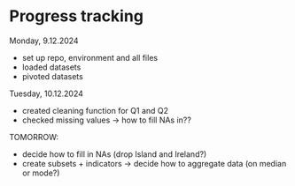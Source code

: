 # Progress tracking

Monday, 9.12.2024
- set up repo, environment and all files
- loaded datasets
- pivoted datasets

Tuesday, 10.12.2024
- created cleaning function for Q1 and Q2
- checked missing values -> how to fill NAs in??
  
TOMORROW:
- decide how to fill in NAs (drop Island and Ireland?)
- create subsets + indicators -> decide how to aggregate data (on median or mode?)
